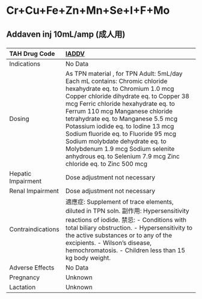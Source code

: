 # Cr+Cu+Fe+Zn+Mn+Se+I+F+Mo

## Addaven inj 10mL/amp (成人用)

##### 

| TAH Drug Code      | [IADDV](https://www.tahsda.org.tw/drugs/hissearch.php?drug_code=IADDV)                                                                                                                                                                                                                                                                                                                                                                                                                          |
|:-------------------|:------------------------------------------------------------------------------------------------------------------------------------------------------------------------------------------------------------------------------------------------------------------------------------------------------------------------------------------------------------------------------------------------------------------------------------------------------------------------------------------------|
| Indications        | No Data                                                                                                                                                                                                                                                                                                                                                                                                                                                                                         |
| Dosing             | As TPN material , for TPN Adult: 5mL/day Each mL contains: Chromic chloride hexahydrate eq. to Chromium 1.0 mcg Copper chloride dihydrate eq. to Copper 38 mcg Ferric chloride hexahydrate eq. to Ferrum 110 mcg Manganese chloride tetrahydrate eq. to Manganese 5.5 mcg Potassium iodide eq. to Iodine 13 mcg Sodium fluoride eq. to Fluoride 95 mcg Sodium molybdate dehydrate eq. to Molybdenum 1.9 mcg Sodium selenite anhydrous eq. to Selenium 7.9 mcg Zinc chloride eq. to Zinc 500 mcg |
| Hepatic Impairment | Dose adjustment not necessary                                                                                                                                                                                                                                                                                                                                                                                                                                                                   |
| Renal Impairment   | Dose adjustment not necessary                                                                                                                                                                                                                                                                                                                                                                                                                                                                   |
| Contraindications  | 適應症: Supplement of trace elements, diluted in TPN soln. 副作用: Hypersensitivity reactions of iodide. 禁忌: - Conditions with total biliary obstruction. - Hypersensitivity to the active substances or to any of the excipients. - Wilson’s disease, hemochromatosis. - Children less than 15 kg body weight.                                                                                                                                                                               |
| Adverse Effects    | No Data                                                                                                                                                                                                                                                                                                                                                                                                                                                                                         |
| Pregnancy          | Unknown                                                                                                                                                                                                                                                                                                                                                                                                                                                                                         |
| Lactation          | Unknown                                                                                                                                                                                                                                                                                                                                                                                                                                                                                         |

